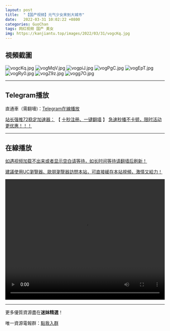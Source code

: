 ```yaml
---
layout: post
title:  "【国产视频】元气少女来到大城市"
date:   2022-03-31 10:02:22 +0800
categories: GuoChan
tags: 网红视频 国产 美女
img: https://kanjiantu.top/images/2022/03/31/vogcKq.jpg
---
```



## 視頻截圖

![vogcKq.jpg](https://kanjiantu.top/images/2022/03/31/vogcKq.jpg)
![vogMqV.jpg](https://kanjiantu.top/images/2022/03/31/vogMqV.jpg)
![vogpiJ.jpg](https://kanjiantu.top/images/2022/03/31/vogpiJ.jpg)
![vogPgC.jpg](https://kanjiantu.top/images/2022/03/31/vogPgC.jpg)
![vogEpT.jpg](https://kanjiantu.top/images/2022/03/31/vogEpT.jpg)
![vogRy0.jpg](https://kanjiantu.top/images/2022/03/31/vogRy0.jpg)
![vogZ9z.jpg](https://kanjiantu.top/images/2022/03/31/vogZ9z.jpg)
![vogg7O.jpg](https://kanjiantu.top/images/2022/03/31/vogg7O.jpg)

* * *
## Telegram播放

直通車（需翻墻)：[Telegram在線播放](https://t.me/mimeijingxuan/250)

<u>站长强推72稳定加速器：</u> 【 [十秒注册、一键翻墙](https://72vpn.xyz/#/register?code=mimei) 】
<u>  急速秒播不卡顿，限时活动更优惠！！！</u>
* * *
## 在線播放
<u>如遇视频加载不出来或者显示空白请等待，如长时间等待请翻墙后刷新！</u>

<u>建議使用UC瀏覽器、歐朋瀏覽器訪問本站，可直接緩存本站視頻，激情又給力！</u>
<center><video src="https://cdn.publer.io/uploads/videos/62449694db2797743f72902f/0710b08638794e34d7e28a23e3e4b7c5.mp4" width="100%" height="380px" controls="controls"></video></center>

* * *
更多優質資源盡在**迷妹精選**！

唯一資源電報群：[點我入群](https://t.me/mimeijingxuan)


